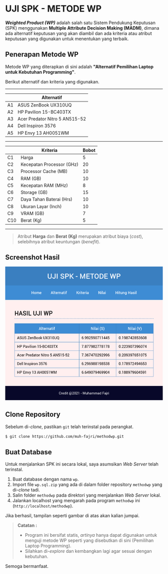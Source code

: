 # UJI SPK - METODE WP

***Weighted Product (WP)*** adalah salah satu Sistem Pendukung Keputusan (SPK) menggunakan **Multiple Attribute Decision Making (MADM)**,
dimana ada alternatif keputusan yang akan diambil dan ada kriteria atau atribut
keputusan yang digunakan untuk menentukan yang terbaik.

## Penerapan Metode WP

Metode WP yang diterapkan di sini adalah **"Alternatif Pemilihan Laptop untuk Kebutuhan Programming"**.

Berikut alternatif dan kriteria yang digunakan.

---
| | Alternatif |
| ---- | --- |
| A1 | ASUS ZenBook UX310UQ |
| A2 | HP Pavilion 15-BC403TX |
| A3 | Acer Predator Nitro 5 AN515-52 |
| A4 | Dell Inspiron 3576 |
| A5 | HP Envy 13 AH0051WM |

---
| | Kriteria | Bobot |
| --- | --- | --- |
| C1 | Harga | 5
| C2 | Kecepatan Processor (GHz) | 20 |
| C3 | Processor Cache (MB) | 10 |
| C4 | RAM (GB) | 10 |
| C5 | Kecepatan RAM (MHz) | 8 |
| C6 | Storage (GB) | 15 |
| C7 | Daya Tahan Baterai (Hrs) | 10 |
| C8 | Ukuran Layar (Inch) | 10 |
| C9 | VRAM (GB) | 7 |
| C10 | Berat (Kg) | 5 |
---
> Atribut **Harga** dan **Berat (Kg)** merupakan atribut biaya (*cost*), selebihnya atribut keuntungan (*benefit*).

## Screenshot Hasil
![WP - Hasil](WP%20-%20Hasil.png)

## Clone Repository
Sebelum di-*clone*, pastikan `git` telah terinstal pada perangkat.

```bash
$ git clone https://github.com/muh-fajri/methodwp.git
```
## Buat Database
Untuk menjalankan SPK ini secara lokal, saya asumsikan *Web Server* telah terinstal.
1. Buat database dengan nama `wp`.
2. Import file `wp.sql.zip` yang ada di dalam folder repository `methodwp` yang di-*clone* tadi.
3. Salin folder `methodwp` pada direktori yang menjalankan *Web Server* lokal.
4. Jalankan localhost yang mengarah pada program `methodwp` ini (`http://localhost/methodwp`).

Jika berhasil, tampilan seperti gambar di atas akan kalian jumpai.

> **Catatan :**
> - Program ini bersifat statis, *artinya* hanya dapat digunakan untuk menguji metode WP seperti yang disebutkan di sini (Pemilihan Laptop Programming).
> - Silahkan di-*explore* dan kembangkan lagi agar sesuai dengan kebutuhan.

Semoga bermanfaat.